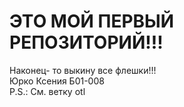 # ЭТО МОЙ ПЕРВЫЙ РЕПОЗИТОРИЙ!!!
Наконец- то выкину все флешки!!!\
Юрко Ксения Б01-008\
P.S.: См. ветку otl
